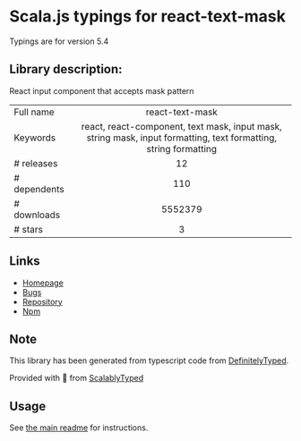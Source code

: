 
# Scala.js typings for react-text-mask

Typings are for version 5.4

## Library description:
React input component that accepts mask pattern

|                    |                 |
| ------------------ | :-------------: |
| Full name          | react-text-mask |
| Keywords           | react, react-component, text mask, input mask, string mask, input formatting, text formatting, string formatting |
| # releases         | 12 |
| # dependents       | 110 |
| # downloads        | 5552379 |
| # stars            | 3 |

## Links
- [Homepage](https://github.com/text-mask/text-mask/tree/master/react/#readme)
- [Bugs](https://github.com/text-mask/text-mask/issues)
- [Repository](https://github.com/text-mask/text-mask)
- [Npm](https://www.npmjs.com/package/react-text-mask)
    


## Note
This library has been generated from typescript code from [DefinitelyTyped](https://definitelytyped.org).

Provided with :purple_heart: from [ScalablyTyped](https://github.com/oyvindberg/ScalablyTyped)

## Usage
See [the main readme](../../readme.md) for instructions.


